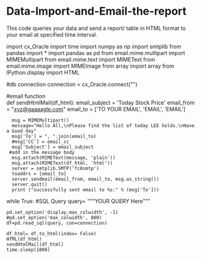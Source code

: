 # Data-Import-and-Email-the-report
This code queries your data and send a report/ table in HTML format to your email at specified time interval.

import cx_Oracle
import time
import numpy as np
import smtplib
from pandas import *
import pandas as pd
from email.mime.multipart import MIMEMultipart
from email.mime.text import MIMEText
from email.mime.image import MIMEImage
from array import array
from IPython.display import HTML

#db connection
connection = cx_Oracle.connect("")
 
#email function   
def sendHtmlMail(df_html):
      email_subject = 'Today Stock Price'
      email_from = "xyz@gaaaagle.com"
      email_to = ['TO YOUR EMAIL', 
                  'EMAIL',
                  'EMAIL']

      msg = MIMEMultipart()
      message="Hello All,\nPlease find the list of today LEE holds.\nHave a Good day"
      msg['To'] = ", ".join(email_to)
      #msg['CC'] = email_cc
      msg['Subject'] = email_subject
     #add in the message body
      msg.attach(MIMEText(message, 'plain'))
      msg.attach(MIMEText(df_html, 'html')) 
      server = smtplib.SMTP('fc8smtp')
      toaddrs = [email_to]
      server.sendmail(email_from, email_to, msg.as_string())
      server.quit()
      print ("successfully sent email to %s:" % (msg['To']))
    
    
while True: 
#SQL Query
    query= """YOUR QUERY Here"""

    pd.set_option('display.max_colwidth', -1)
    #pd.set_option('max_colwidth', 800)
    df=pd.read_sql(query, con=connection)
    
    df_html= df.to_html(index= False)
    HTML(df_html)
    sendHtmlMail(df_html)
    time.sleep(1800)
